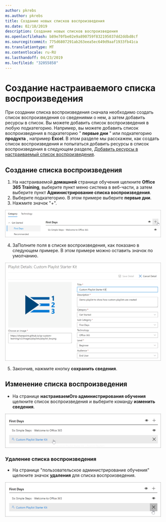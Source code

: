 ```yaml
---
author: pkrebs
ms.author: pkrebs
title: Создание новых списков воспроизведения
ms.date: 02/18/2019
description: Создание новых списков воспроизведения
ms.openlocfilehash: b89e70fbe02e9a890759f832195037dd2ddbd8cf
ms.sourcegitcommit: 775d6807291ab263eea5ec649d9aaf1933fb41ca
ms.translationtype: MT
ms.contentlocale: ru-RU
ms.lasthandoff: 04/23/2019
ms.locfileid: "32055858"
---
```

# <a name="create-a-custom-playlist"></a>Создание настраиваемого списка воспроизведения

При создании списка воспроизведения сначала необходимо создать список воспроизведения со сведениями о нем, а затем добавить ресурсы в список. Вы можете добавить список воспроизведения в любую подкатегорию. Например, вы можете добавить список воспроизведения в подкатегорию " **первые дни** " или подкатегорию **продукта** , например **Excel**. В этом разделе мы расскажем, как создать список воспроизведения и попытаться добавить ресурсы в список воспроизведения в следующем разделе, [Добавить ресурсы в настраиваемый список воспроизведения](custom_addassets.md).

## <a name="create-a-playlist"></a>Создание списка воспроизведения 

1. На настраиваемой **домашней** странице обучения щелкните **Office 365 Training**, выберите пункт меню система в веб-части, а затем выберите пункт **Администрирование списка воспроизведения**. 
2. Выберите подкатегорию. В этом примере выберите **первые дни**.  
3. Нажмите значок "+".  

![кг-невплайлистбтн. png](media/cg-newplaylistbtn.png)

4.  ЗаПолните поля в списке воспроизведения, как показано в следующем примере. В этом примере можно оставить значок по умолчанию. 

![кг-невплайлистдетаилс. png](media/cg-newplaylistdetails.png)

5.  Закончив, нажмите кнопку **сохранить сведения**. 

## <a name="edit-a-playlist"></a>Изменение списка воспроизведения

- На странице **настраиваемОго администрирования обучения** щелкните список воспроизведения и выберите команду **изменить сведения**.  

![кг-едитплайлист. png](media/cg-editplaylist.png)

### <a name="delete-a-playlist"></a>Удаление списка воспроизведения

- На странице "пользовательское администрирование обучения" щелкните значок **удаления** для списка воспроизведения.  

![кг-делетеплайлист. png](media/cg-deleteplaylist.png)